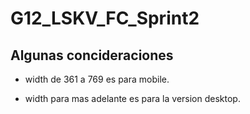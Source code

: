 # G12_LSKV_FC_Sprint2

## Algunas concideraciones 

* width de 361 a 769 es para mobile. 

* width para mas adelante es para la version desktop. 


